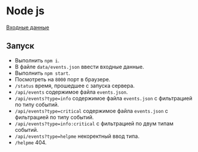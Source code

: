 # Node js

[Входные данные](./data/events.json)

## Запуск

- Выполнить `npm i`. 
- В файле `data/events.json` ввести входные данные.
- Выполнить `npm start`.
- Посмотреть на `8000` порт в браузере.
- `/status` время, прошедшее с запуска сервера.
- `/api/events` содержимое файла `events.json`.
- `/api/events?type=info` содержимое файла `events.json` c фильтрацией по типу событий.
- `/api/events?type=critical` содержимое файла `events.json` c фильтрацией по типу событий.
- `/api/events?type=info:critical` c фильтрацией по двум типам событий.
- `/api/events?type=helpme` некоректный ввод типа.
- `/helpme` 404.
